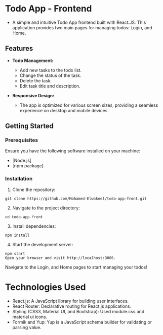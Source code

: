 # Todo App - Frontend

- A simple and intuitive Todo App frontend built with React.JS. This application provides two main pages for managing todos: Login, and Home.

## Features

- **Todo Management:**

  - Add new tasks to the todo list.
  - Change the status of the task.
  - Delete the task.
  - Edit task title and description.

- **Responsive Design:**
  - The app is optimized for various screen sizes, providing a seamless experience on desktop and mobile devices.

## Getting Started

### Prerequisites

Ensure you have the following software installed on your machine:

- [Node.js]
- [npm package]

### Installation

1. Clone the repository:

```
git clone https://github.com/Mohamed-Elwakeel/todo-app-front.git
```

2. Navigate to the project directory:

```
cd todo-app-front
```

3. Install dependencies:

```
npm install
```

4. Start the development server:

```
npm start
Open your browser and visit http://localhost:3000.
```

Navigate to the Login, and Home pages to start managing your todos!

# Technologies Used

- React.js: A JavaScript library for building user interfaces.
- React Router: Declarative routing for React.js applications.
- Styling (CSS3, Material UI, and Bootstrap): Used module.css and material ui icons.
- Formik and Yup: Yup is a JavaScript schema builder for validating or parsing value.
